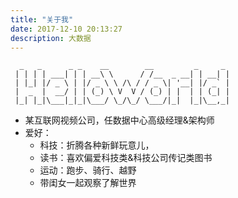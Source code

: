 ```yaml
---
title: "关于我"
date: 2017-12-10 20:13:27
description: 大数据
---
```


```
  _   _      _ _    __        __         _     _ 
 | | | | ___| | | __\ \      / /__  _ __| | __| |
 | |_| |/ _ \ | |/ _ \ \ /\ / / _ \| '__| |/ _` |
 |  _  |  __/ | | (_) \ V  V / (_) | |  | | (_| |
 |_| |_|\___|_|_|\___/ \_/\_/ \___/|_|  |_|\__,_|
```

* 某互联网视频公司，任数据中心高级经理&架构师
* 爱好：  
    * 科技：折腾各种新鲜玩意儿，
    * 读书：喜欢偏爱科技类&科技公司传记类图书
    * 运动：跑步、骑行、越野
    * 带闺女一起观察了解世界
